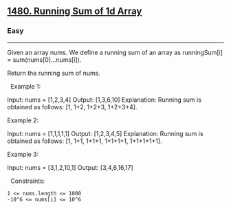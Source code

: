 <h2><a href="https://leetcode.com/problems/running-sum-of-1d-array/?envType=study-plan&id=level-1">1480. Running Sum of 1d Array</a></h2><h3>Easy</h3><hr>Given an array nums. We define a running sum of an array as runningSum[i] = sum(nums[0]…nums[i]).

Return the running sum of nums.

 
Example 1:

Input: nums = [1,2,3,4]
Output: [1,3,6,10]
Explanation: Running sum is obtained as follows: [1, 1+2, 1+2+3, 1+2+3+4].

Example 2:

Input: nums = [1,1,1,1,1]
Output: [1,2,3,4,5]
Explanation: Running sum is obtained as follows: [1, 1+1, 1+1+1, 1+1+1+1, 1+1+1+1+1].

Example 3:

Input: nums = [3,1,2,10,1]
Output: [3,4,6,16,17]


 
Constraints:


	1 <= nums.length <= 1000
	-10^6 <= nums[i] <= 10^6
